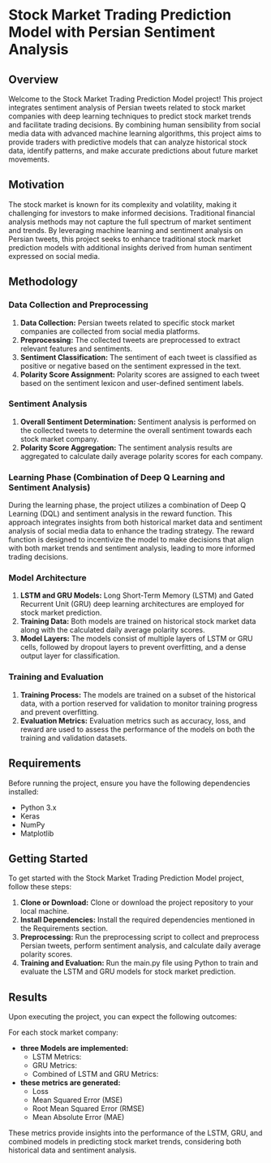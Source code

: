 # Stock Market Trading Prediction Model with Persian Sentiment Analysis

## Overview

Welcome to the Stock Market Trading Prediction Model project! This project integrates sentiment analysis of Persian tweets related to stock market companies with deep learning techniques to predict stock market trends and facilitate trading decisions. By combining human sensibility from social media data with advanced machine learning algorithms, this project aims to provide traders with predictive models that can analyze historical stock data, identify patterns, and make accurate predictions about future market movements.

## Motivation

The stock market is known for its complexity and volatility, making it challenging for investors to make informed decisions. Traditional financial analysis methods may not capture the full spectrum of market sentiment and trends. By leveraging machine learning and sentiment analysis on Persian tweets, this project seeks to enhance traditional stock market prediction models with additional insights derived from human sentiment expressed on social media.

## Methodology

### Data Collection and Preprocessing

1. **Data Collection:** Persian tweets related to specific stock market companies are collected from social media platforms.
2. **Preprocessing:** The collected tweets are preprocessed to extract relevant features and sentiments.
3. **Sentiment Classification:** The sentiment of each tweet is classified as positive or negative based on the sentiment expressed in the text.
4. **Polarity Score Assignment:** Polarity scores are assigned to each tweet based on the sentiment lexicon and user-defined sentiment labels.

### Sentiment Analysis

1. **Overall Sentiment Determination:** Sentiment analysis is performed on the collected tweets to determine the overall sentiment towards each stock market company.
2. **Polarity Score Aggregation:** The sentiment analysis results are aggregated to calculate daily average polarity scores for each company.

### Learning Phase (Combination of Deep Q Learning and Sentiment Analysis)

During the learning phase, the project utilizes a combination of Deep Q Learning (DQL) and sentiment analysis in the reward function. This approach integrates insights from both historical market data and sentiment analysis of social media data to enhance the trading strategy. The reward function is designed to incentivize the model to make decisions that align with both market trends and sentiment analysis, leading to more informed trading decisions.

### Model Architecture

1. **LSTM and GRU Models:** Long Short-Term Memory (LSTM) and Gated Recurrent Unit (GRU) deep learning architectures are employed for stock market prediction.
2. **Training Data:** Both models are trained on historical stock market data along with the calculated daily average polarity scores.
3. **Model Layers:** The models consist of multiple layers of LSTM or GRU cells, followed by dropout layers to prevent overfitting, and a dense output layer for classification.

### Training and Evaluation

1. **Training Process:** The models are trained on a subset of the historical data, with a portion reserved for validation to monitor training progress and prevent overfitting.
2. **Evaluation Metrics:** Evaluation metrics such as accuracy, loss, and reward are used to assess the performance of the models on both the training and validation datasets.

## Requirements

Before running the project, ensure you have the following dependencies installed:

- Python 3.x
- Keras
- NumPy
- Matplotlib

## Getting Started

To get started with the Stock Market Trading Prediction Model project, follow these steps:

1. **Clone or Download:** Clone or download the project repository to your local machine.
2. **Install Dependencies:** Install the required dependencies mentioned in the Requirements section.
3. **Preprocessing:** Run the preprocessing script to collect and preprocess Persian tweets, perform sentiment analysis, and calculate daily average polarity scores.
4. **Training and Evaluation:** Run the main.py file using Python to train and evaluate the LSTM and GRU models for stock market prediction.

## Results

Upon executing the project, you can expect the following outcomes:

For each stock market company:
- **three Models are implemented:**
  - LSTM Metrics:
  - GRU Metrics:
  - Combined of LSTM and GRU Metrics:
- **these metrics are generated:**
  - Loss
  - Mean Squared Error (MSE)
  - Root Mean Squared Error (RMSE)
  - Mean Absolute Error (MAE)

These metrics provide insights into the performance of the LSTM, GRU, and combined models in predicting stock market trends, considering both historical data and sentiment analysis.

